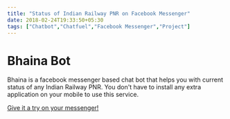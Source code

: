 ```yaml
---
title: "Status of Indian Railway PNR on Facebook Messenger"
date: 2018-02-24T19:33:50+05:30
tags: ["Chatbot","Chatfuel","Facebook Messenger","Project"]
---
```


# Bhaina Bot
Bhaina is a facebook messenger based chat bot that helps you with current status of any Indian Railway PNR. You don't have to install any extra application on your mobile to use this service.

[Give it a try on your messenger!](m.me/BhainaBot?ref=start)
